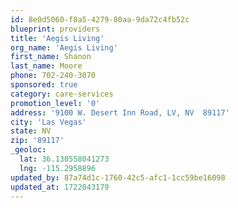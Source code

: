 ```yaml
---
id: 8e0d5060-f8a5-4279-80aa-9da72c4fb52c
blueprint: providers
title: 'Aegis Living'
org_name: 'Aegis Living'
first_name: Shanon
last_name: Moore
phone: 702-240-3070
sponsored: true
category: care-services
promotion_level: '0'
address: '9100 W. Desert Inn Road, LV, NV  89117'
city: 'Las Vegas'
state: NV
zip: '89117'
_geoloc:
  lat: 36.130558041273
  lng: -115.2958896
updated_by: 87a74d1c-1760-42c5-afc1-1cc59be16098
updated_at: 1722043179
---
```

